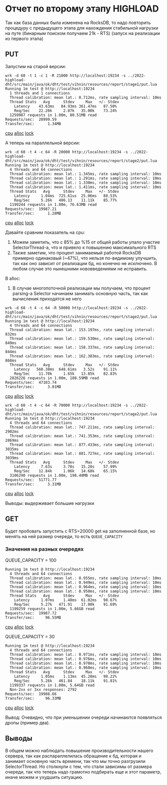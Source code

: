 # Отчет по второму этапу HIGHLOAD

Так как база данных была изменена на RocksDB, то надо повторить процедуру с
предыдущего этапа для нахождения стабильной нагрузки на путе (бинарным поиском получаем 21k - RTS)
(запуск на реализации из первого этапа)


## PUT

Запустим на старой версии:

``` 
wrk -d 60 -t 1 -c 1 -R 21000 http://localhost:19234 -s ../2022-highload-dht/src/main/java/ok/dht/test/vihnin/resources/report/stage1/put.lua
Running 1m test @ http://localhost:19234
  1 threads and 1 connections
  Thread calibration: mean lat.: 0.712ms, rate sampling interval: 10ms
  Thread Stats   Avg      Stdev     Max   +/- Stdev
    Latency    43.63ms   84.93ms 361.47ms   87.50%
    Req/Sec    22.20k     2.87k   35.00k    73.24%
  1259987 requests in 1.00m, 80.51MB read
Requests/sec:  20999.59
Transfer/sec:      1.34MB
```


[cpu](./htmls/t1_c1_R21000_put_cpu.html)
[alloc](./htmls/t1_c1_R21000_put_alloc.html)
[lock](./htmls/t1_c1_R21000_put_lock.html)


А теперь на параллельной версии:

``` 
wrk -d 60 -t 4 -c 64 -R 20000 http://localhost:19234 -s ../2022-highload-dht/src/main/java/ok/dht/test/vihnin/resources/report/stage2/put.lua
Running 1m test @ http://localhost:19234
  4 threads and 64 connections
  Thread calibration: mean lat.: 1.345ms, rate sampling interval: 10ms
  Thread calibration: mean lat.: 1.291ms, rate sampling interval: 10ms
  Thread calibration: mean lat.: 1.330ms, rate sampling interval: 10ms
  Thread calibration: mean lat.: 1.411ms, rate sampling interval: 10ms
  Thread Stats   Avg      Stdev     Max   +/- Stdev
    Latency     1.04ms  725.61us  25.06ms   88.53%
    Req/Sec     5.26k   406.13    11.11k    85.77%
  1199244 requests in 1.00m, 76.63MB read
Requests/sec:  19987.21
Transfer/sec:      1.28MB
```


[cpu](./htmls/t4_c64_R20000_put_cpu.html)
[alloc](./htmls/t4_c64_R20000_put_alloc.html)
[lock](./htmls/t4_c64_R20000_put_lock.html)


Давайте сравним показатель на сpu:
1. Можем заметить, что с 85% до %15 от общей работы упало участие SelectorThread-a, что и привело к повышению
максимального RTS
2. Также заметим, что процент занимаемый работой RocksDB примерно одинаковый (~47%), что нельзя
по-видимому улучшить, так как оно зависит от реализации бд, но конечно не исключено. В любом случае
это нынешними нововведениями не исправить.

В alloc:
1. В случае многопоточной реализации мы получаем, что процент parsing-a Selector начинаем занимать
основную часть, так как вычисления приходятся не него




``` 
wrk -d 60 -t 4 -c 64 -R 50000 http://localhost:19234 -s ../2022-highload-dht/src/main/java/ok/dht/test/vihnin/resources/report/stage2/put.lua
Running 1m test @ http://localhost:19234
  4 threads and 64 connections
  Thread calibration: mean lat.: 153.197ms, rate sampling interval: 832ms
  Thread calibration: mean lat.: 159.530ms, rate sampling interval: 849ms
  Thread calibration: mean lat.: 158.337ms, rate sampling interval: 844ms
  Thread calibration: mean lat.: 162.383ms, rate sampling interval: 868ms
  Thread Stats   Avg      Stdev     Max   +/- Stdev
    Latency   560.38ms  648.61ms   3.52s    91.11%
    Req/Sec    11.70k     1.65k   13.85k    82.83%
  2826226 requests in 1.00m, 180.59MB read
Requests/sec:  47103.74
Transfer/sec:      3.01MB

```


[cpu](./htmls/t4_c64_R50000_put_cpu.html)
[alloc](./htmls/t4_c64_R50000_put_alloc.html)
[lock](./htmls/t4_c64_R50000_put_lock.html)

``` 
wrk -d 60 -t 4 -c 64 -R 70000 http://localhost:19234 -s ../2022-highload-dht/src/main/java/ok/dht/test/vihnin/resources/report/stage2/put.lua
Running 1m test @ http://localhost:19234
  4 threads and 64 connections
  Thread calibration: mean lat.: 747.211ms, rate sampling interval: 2902ms
  Thread calibration: mean lat.: 741.353ms, rate sampling interval: 2869ms
  Thread calibration: mean lat.: 877.433ms, rate sampling interval: 3035ms
  Thread calibration: mean lat.: 881.727ms, rate sampling interval: 3039ms
  Thread Stats   Avg      Stdev     Max   +/- Stdev
    Latency     7.63s     3.70s   15.20s    57.99%
    Req/Sec    12.84k     1.06k   14.68k    65.15%
  3106290 requests in 1.00m, 198.48MB read
Requests/sec:  51771.77
Transfer/sec:      3.31MB
```


[cpu](./htmls/t4_c64_R70000_put_cpu.html)
[alloc](./htmls/t4_c64_R70000_put_alloc.html)
[lock](./htmls/t4_c64_R70000_put_lock.html)

Выводы: выдерживает большие нагрузки

## GET

Будет пробовать запустить с RTS=20000 get на заполненной базе, но менять на ней размер очереди,
то есть `QUEUE_CAPACITY`

### Значения на разных очередях

QUEUE_CAPACITY = 100

``` 
Running 1m test @ http://localhost:19234
  4 threads and 64 connections
  Thread calibration: mean lat.: 0.955ms, rate sampling interval: 10ms
  Thread calibration: mean lat.: 0.949ms, rate sampling interval: 10ms
  Thread calibration: mean lat.: 0.964ms, rate sampling interval: 10ms
  Thread calibration: mean lat.: 0.950ms, rate sampling interval: 10ms
  Thread Stats   Avg      Stdev     Max   +/- Stdev
    Latency     1.07ms    1.48ms  61.02ms   98.67%
    Req/Sec     5.27k   471.91    17.00k    91.69%
  1199259 requests in 1.00m, 5.66GB read
Requests/sec:  19987.72
Transfer/sec:     96.55MB
```


[cpu](./htmls/t4_c64_R20000_get_cpu.html)
[alloc](./htmls/t4_c64_R20000_get_alloc.html)
[lock](./htmls/t4_c64_R20000_get_lock.html)


QUEUE_CAPACITY = 30

``` 
Running 1m test @ http://localhost:19234
  4 threads and 64 connections
  Thread calibration: mean lat.: 0.971ms, rate sampling interval: 10ms
  Thread calibration: mean lat.: 0.976ms, rate sampling interval: 10ms
  Thread calibration: mean lat.: 0.970ms, rate sampling interval: 10ms
  Thread calibration: mean lat.: 0.968ms, rate sampling interval: 10ms
  Thread Stats   Avg      Stdev     Max   +/- Stdev
    Latency     1.05ms    1.13ms  45.28ms   98.22%
    Req/Sec     5.26k   461.84    18.11k    91.81%
  1199337 requests in 1.00m, 5.64GB read
  Non-2xx or 3xx responses: 2792
Requests/sec:  19988.66
Transfer/sec:     96.33MB
```

[cpu](./htmls/t4_c64_R20001_get_cpu.html)
[alloc](./htmls/t4_c64_R20001_get_alloc.html)
[lock](./htmls/t4_c64_R20001_get_lock.html)

Вывод: Очевидно, что при уменьшении очереди начинаются появляться дропы (пример два).

## Выводы

В общем можно наблюдать повышение производительности нашего сервера, так как распараллелилась
обращение к бд, которая и занимает основную часть времени, так что мы точно разгрузили SelectorThread.
Но столкнули с тем, что стали зависимы от размера очереди, так что теперь надо грамотно подбирать еще и этот параметр, 
иначе можем и ухудшить ситуацию.
